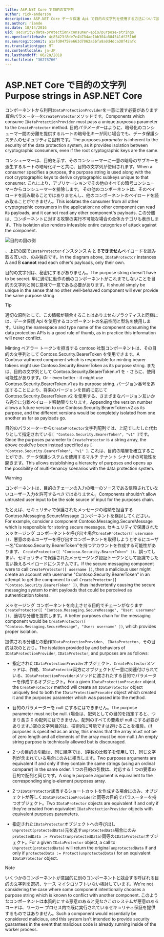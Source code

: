 ```yaml
---
title: ASP.NET Core で目的の文字列
author: rick-anderson
description: ASP.NET Core データ保護 Api で目的の文字列を使用する方法について説明します。
ms.author: riande
ms.date: 10/14/2016
uid: security/data-protection/consumer-apis/purpose-strings
ms.openlocfilehash: 4c85423f8de7e4b784ae1bb304a884541df251b6
ms.sourcegitcommit: a1afd04758e663d7062a5bfa8a0d4dca38f42afc
ms.translationtype: MT
ms.contentlocale: ja-JP
ms.lasthandoff: 06/20/2018
ms.locfileid: "36278766"
---
```

# <a name="purpose-strings-in-aspnet-core"></a><span data-ttu-id="d848a-103">ASP.NET Core で目的の文字列</span><span class="sxs-lookup"><span data-stu-id="d848a-103">Purpose strings in ASP.NET Core</span></span>

<a name="data-protection-consumer-apis-purposes"></a>

<span data-ttu-id="d848a-104">コンポーネントから利用`IDataProtectionProvider`を一意に渡す必要があります*目的*パラメーターを`CreateProtector`メソッドです。</span><span class="sxs-lookup"><span data-stu-id="d848a-104">Components which consume `IDataProtectionProvider` must pass a unique *purposes* parameter to the `CreateProtector` method.</span></span> <span data-ttu-id="d848a-105">目的*パラメーター*はように、暗号化のコンシューマー間の分離を提供するルートの暗号化キーが同じ場合でも、データ保護システムのセキュリティに固有です。</span><span class="sxs-lookup"><span data-stu-id="d848a-105">The purposes *parameter* is inherent to the security of the data protection system, as it provides isolation between cryptographic consumers, even if the root cryptographic keys are the same.</span></span>

<span data-ttu-id="d848a-106">コンシューマーは、目的を示す、そのコンシューマーに一意の暗号のサブキーを派生するルートの暗号化キーと共に、目的の文字列が使用されます。</span><span class="sxs-lookup"><span data-stu-id="d848a-106">When a consumer specifies a purpose, the purpose string is used along with the root cryptographic keys to derive cryptographic subkeys unique to that consumer.</span></span> <span data-ttu-id="d848a-107">これにより、アプリケーションでその他のすべての暗号コンシューマーからコンシューマーを排除します。 その他のコンポーネントは、そのペイロードを読み取ることではありませんし、他のコンポーネントのペイロードを読み取ることができません。</span><span class="sxs-lookup"><span data-stu-id="d848a-107">This isolates the consumer from all other cryptographic consumers in the application: no other component can read its payloads, and it cannot read any other component's payloads.</span></span> <span data-ttu-id="d848a-108">この分離は、コンポーネントに対する攻撃の実行不可能な場合の全体カテゴリも表示します。</span><span class="sxs-lookup"><span data-stu-id="d848a-108">This isolation also renders infeasible entire categories of attack against the component.</span></span>

![目的の図の例](purpose-strings/_static/purposes.png)

<span data-ttu-id="d848a-110">、上記の図で`IDataProtector`インスタンス A と B**できません**ペイロードを読み取る互いの、のみ独自です。</span><span class="sxs-lookup"><span data-stu-id="d848a-110">In the diagram above, `IDataProtector` instances A and B **cannot** read each other's payloads, only their own.</span></span>

<span data-ttu-id="d848a-111">目的の文字列は、秘密にするがありません。</span><span class="sxs-lookup"><span data-stu-id="d848a-111">The purpose string doesn't have to be secret.</span></span> <span data-ttu-id="d848a-112">単に適切に動作の他のコンポーネントがこれまでしないことを目的の文字列と同じ意味で一意である必要があります。</span><span class="sxs-lookup"><span data-stu-id="d848a-112">It should simply be unique in the sense that no other well-behaved component will ever provide the same purpose string.</span></span>

>[!TIP]
> <span data-ttu-id="d848a-113">適切な原則として、この情報が競合することはありませんプラクティスと同様には、データ保護 Api を使用するコンポーネントの名前空間と型名を使用します。</span><span class="sxs-lookup"><span data-stu-id="d848a-113">Using the namespace and type name of the component consuming the data protection APIs is a good rule of thumb, as in practice this information will never conflict.</span></span>
>
><span data-ttu-id="d848a-114">Minting ベアラー トークンを担当する contoso 社製コンポーネントは、その目的の文字列として Contoso.Security.BearerToken を使用できます。</span><span class="sxs-lookup"><span data-stu-id="d848a-114">A Contoso-authored component which is responsible for minting bearer tokens might use Contoso.Security.BearerToken as its purpose string.</span></span> <span data-ttu-id="d848a-115">または、目的の文字列として Contoso.Security.BearerToken.v1 を - さらに、使用可能性があります。</span><span class="sxs-lookup"><span data-stu-id="d848a-115">Or - even better - it might use Contoso.Security.BearerToken.v1 as its purpose string.</span></span> <span data-ttu-id="d848a-116">バージョン番号を追加することにより、将来のバージョンを目的に応じて Contoso.Security.BearerToken.v2 を使用する、さまざまなバージョン互いから完全に分離ペイロード移動限りなります。</span><span class="sxs-lookup"><span data-stu-id="d848a-116">Appending the version number allows a future version to use Contoso.Security.BearerToken.v2 as its purpose, and the different versions would be completely isolated from one another as far as payloads go.</span></span>

<span data-ttu-id="d848a-117">目的のパラメーターから`CreateProtector`文字列配列では、上記でしたした代わりとして指定されている`[ "Contoso.Security.BearerToken", "v1" ]`です。</span><span class="sxs-lookup"><span data-stu-id="d848a-117">Since the purposes parameter to `CreateProtector` is a string array, the above could've been instead specified as `[ "Contoso.Security.BearerToken", "v1" ]`.</span></span> <span data-ttu-id="d848a-118">これは、目的の階層を確立することができ、データ保護システムを使用するマルチ テナント シナリオの可能性を開きます。</span><span class="sxs-lookup"><span data-stu-id="d848a-118">This allows establishing a hierarchy of purposes and opens up the possibility of multi-tenancy scenarios with the data protection system.</span></span>

<a name="data-protection-contoso-purpose"></a>

>[!WARNING]
> <span data-ttu-id="d848a-119">コンポーネントは、目的のチェーンの入力の唯一のソースである信頼されていないユーザー入力を許可するべきではありません。</span><span class="sxs-lookup"><span data-stu-id="d848a-119">Components shouldn't allow untrusted user input to be the sole source of input for the purposes chain.</span></span>
>
><span data-ttu-id="d848a-120">たとえば、セキュリティで保護されたメッセージの格納を担当する Contoso.Messaging.SecureMessage コンポーネントを検討してください。</span><span class="sxs-lookup"><span data-stu-id="d848a-120">For example, consider a component Contoso.Messaging.SecureMessage which is responsible for storing secure messages.</span></span> <span data-ttu-id="d848a-121">セキュリティで保護されたメッセージング コンポーネントを呼び出す場合`CreateProtector([ username ])`、悪意のあるユーザーを呼び出すコンポーネントを取得しようとするにユーザー名"Contoso.Security.BearerToken"を持つアカウントを作成する可能性があります、 `CreateProtector([ "Contoso.Security.BearerToken" ])`、誤ってしまい、セキュリティで保護されたメッセージング認証トークンとして認識でした言い換えるペイロードにシステムです。</span><span class="sxs-lookup"><span data-stu-id="d848a-121">If the secure messaging component were to call `CreateProtector([ username ])`, then a malicious user might create an account with username "Contoso.Security.BearerToken" in an attempt to get the component to call `CreateProtector([ "Contoso.Security.BearerToken" ])`, thus inadvertently causing the secure messaging system to mint payloads that could be perceived as authentication tokens.</span></span>
>
><span data-ttu-id="d848a-122">メッセージング コンポーネントを向上させる目的でチェーンがなります`CreateProtector([ "Contoso.Messaging.SecureMessage", "User: username" ])`、適切な分離を提供します。</span><span class="sxs-lookup"><span data-stu-id="d848a-122">A better purposes chain for the messaging component would be `CreateProtector([ "Contoso.Messaging.SecureMessage", "User: username" ])`, which provides proper isolation.</span></span>

<span data-ttu-id="d848a-123">提供される分離との動作`IDataProtectionProvider`、 `IDataProtector`、その目的は次のとおり。</span><span class="sxs-lookup"><span data-stu-id="d848a-123">The isolation provided by and behaviors of `IDataProtectionProvider`, `IDataProtector`, and purposes are as follows:</span></span>

* <span data-ttu-id="d848a-124">指定された`IDataProtectionProvider`オブジェクト、`CreateProtector`メソッドは、作成、`IDataProtector`両方にオブジェクトが一意に関連付けられている、`IDataProtectionProvider`メソッドに渡されたする目的でパラメーターを作成するオブジェクト。</span><span class="sxs-lookup"><span data-stu-id="d848a-124">For a given `IDataProtectionProvider` object, the `CreateProtector` method will create an `IDataProtector` object uniquely tied to both the `IDataProtectionProvider` object which created it and the purposes parameter which was passed into the method.</span></span>

* <span data-ttu-id="d848a-125">目的のパラメーターを null にするにはできません。</span><span class="sxs-lookup"><span data-stu-id="d848a-125">The purpose parameter must not be null.</span></span> <span data-ttu-id="d848a-126">(場合は、配列としての目的を指定すると、つまり長さ 0 の配列にはできません、配列のすべての要素が null にする必要があります。)空の文字列目的は、技術的に可能ですは避けることを推奨。</span><span class="sxs-lookup"><span data-stu-id="d848a-126">(If purposes is specified as an array, this means that the array must not be of zero length and all elements of the array must be non-null.) An empty string purpose is technically allowed but is discouraged.</span></span>

* <span data-ttu-id="d848a-127">2 つの目的の引数は、同じ順序では、(序数の比較子を使用して)、同じ文字列が含まれている場合にのみに相当します。</span><span class="sxs-lookup"><span data-stu-id="d848a-127">Two purposes arguments are equivalent if and only if they contain the same strings (using an ordinal comparer) in the same order.</span></span> <span data-ttu-id="d848a-128">1 つの目的の引数は、対応する 1 つの要素の目的で配列と同じです。</span><span class="sxs-lookup"><span data-stu-id="d848a-128">A single purpose argument is equivalent to the corresponding single-element purposes array.</span></span>

* <span data-ttu-id="d848a-129">2 つ`IDataProtector`該当するショートカットを作成する場合にのみ、オブジェクトが等しく`IDataProtectionProvider`と同等の目的でパラメーターを持つオブジェクト。</span><span class="sxs-lookup"><span data-stu-id="d848a-129">Two `IDataProtector` objects are equivalent if and only if they're created from equivalent `IDataProtectionProvider` objects with equivalent purposes parameters.</span></span>

* <span data-ttu-id="d848a-130">指定された`IDataProtector`オブジェクトへの呼び出し`Unprotect(protectedData)`元を返す`unprotectedData`場合にのみ`protectedData := Protect(unprotectedData)`同等の`IDataProtector`オブジェクト。</span><span class="sxs-lookup"><span data-stu-id="d848a-130">For a given `IDataProtector` object, a call to `Unprotect(protectedData)` will return the original `unprotectedData` if and only if `protectedData := Protect(unprotectedData)` for an equivalent `IDataProtector` object.</span></span>

> [!NOTE]
> <span data-ttu-id="d848a-131">いくつかのコンポーネントが意図的に別のコンポーネントと競合する呼ばれる目的の文字列を選択、ケース マイクロソフトいない検討しています。</span><span class="sxs-lookup"><span data-stu-id="d848a-131">We're not considering the case where some component intentionally chooses a purpose string which is known to conflict with another component.</span></span> <span data-ttu-id="d848a-132">このようなコンポーネントは本質的にする悪意のあると見なさこのシステムが悪意のあるコードは、ワーカー プロセス内で既に実行されているセキュリティ保証を提供するものではありません。</span><span class="sxs-lookup"><span data-stu-id="d848a-132">Such a component would essentially be considered malicious, and this system isn't intended to provide security guarantees in the event that malicious code is already running inside of the worker process.</span></span>
